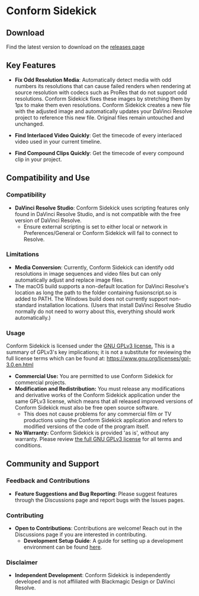 # Conform Sidekick

## Download

Find the latest version to download on the [releases page](https://github.com/beauwright/Conform-Sidekick/releases/latest)

## Key Features

- **Fix Odd Resolution Media**: Automatically detect media with odd numbers its resolutions that can cause failed renders when rendering at source resolution with codecs such as ProRes that do not support odd resolutions. Conform Sidekick fixes these images by stretching them by 1px to make them even resolutions. Conform Sidekick creates a new file with the adjusted image and automatically updates your DaVinci Resolve project to reference this new file. Original files remain untouched and unchanged.

- **Find Interlaced Video Quickly**: Get the timecode of every interlaced video used in your current timeline.

- **Find Compound Clips Quickly**: Get the timecode of every compound clip in your project.

## Compatibility and Use

### Compatibility
- **DaVinci Resolve Studio**: Conform Sidekick uses scripting features only found in DaVinci Resolve Studio, and is not compatible with the free version of DaVinci Resolve.
    - Ensure external scripting is set to either local or network in Preferences/General or Conform Sidekick will fail to connect to Resolve.

### Limitations
- **Media Conversion**: Currently, Conform Sidekick can identify odd resolutions in image sequences and video files but can only automatically adjust and replace image files.
- The macOS build supports a non-default location for DaVinci Resolve's location as long the path to the folder containing fusionscript.so is added to PATH. The Windows build does not currently support non-standard installation locations. (Users that install DaVinci Resolve Studio normally do not need to worry about this, everything should work automatically.)

### Usage

Conform Sidekick is licensed under the [GNU GPLv3 license.](https://www.gnu.org/licenses/gpl-3.0.en.html) This is a summary of GPLv3's key implications; it is not a substitute for reviewing the full license terms which can be found at: https://www.gnu.org/licenses/gpl-3.0.en.html
- **Commercial Use:** You are permitted to use Conform Sidekick for commercial projects.
- **Modification and Redistribution:** You must release any modifications and derivative works of the Conform Sidekick application under the same GPLv3 license, which means that all released improved versions of Conform Sidekick must also be free open source software. 
    - This does not cause problems for any commercial film or TV productions using the Conform Sidekick application and refers to modified versions of the code of the program itself.
- **No Warranty:** Conform Sidekick is provided 'as is', without any warranty. Please review [the full GNU GPLv3 license](https://www.gnu.org/licenses/gpl-3.0.en.html) for all terms and conditions.

## Community and Support

### Feedback and Contributions
- **Feature Suggestions and Bug Reporting**: Please suggest features through the Discussions page and report bugs with the Issues pages.

### Contributing
- **Open to Contributions**: Contributions are welcome! Reach out in the Discussions page if you are interested in contributing.
  - **Development Setup Guide**: A guide for setting up a development environment can be found [here](/TauriApp/README.md).

### Disclaimer
- **Independent Development**: Conform Sidekick is independently developed and is not affiliated with Blackmagic Design or DaVinci Resolve.
